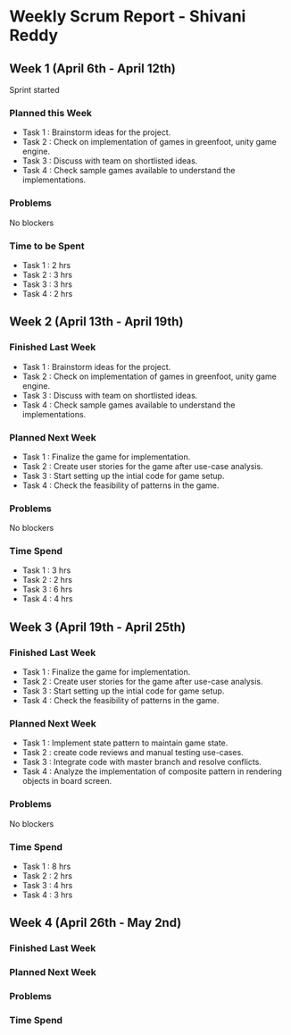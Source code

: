 # Weekly Scrum Report - Shivani Reddy

## Week 1 (April 6th - April 12th)

Sprint started
### Planned this Week 
- Task 1 : Brainstorm ideas for the project.
- Task 2 : Check on implementation of games in greenfoot, unity game engine.
- Task 3 : Discuss with team on shortlisted ideas.
- Task 4 : Check sample games available to understand the implementations.

### Problems

No blockers

### Time to be Spent 

- Task 1 : 2 hrs
- Task 2 : 3 hrs
- Task 3 : 3 hrs
- Task 4 : 2 hrs


## Week 2 (April 13th - April 19th)

### Finished Last Week 

- Task 1 : Brainstorm ideas for the project.
- Task 2 : Check on implementation of games in greenfoot, unity game engine.
- Task 3 : Discuss with team on shortlisted ideas.
- Task 4 : Check sample games available to understand the implementations.


### Planned Next Week 

- Task 1 : Finalize the game for implementation.
- Task 2 : Create user stories for the game after use-case analysis.
- Task 3 : Start setting up the intial code for game setup.
- Task 4 : Check the feasibility of patterns in the game.


### Problems

No blockers

### Time Spend

- Task 1 : 3 hrs
- Task 2 : 2 hrs
- Task 3 : 6 hrs
- Task 4 : 4 hrs

## Week 3 (April 19th - April 25th)

### Finished Last Week 

- Task 1 : Finalize the game for implementation.
- Task 2 : Create user stories for the game after use-case analysis.
- Task 3 : Start setting up the intial code for game setup.
- Task 4 : Check the feasibility of patterns in the game.


### Planned Next Week 
- Task 1 : Implement state pattern to maintain game state.
- Task 2 : create code reviews and manual testing use-cases.
- Task 3 : Integrate code with master branch and resolve conflicts.
- Task 4 : Analyze the implementation of composite pattern in rendering objects in board screen.


### Problems
 
 No blockers

### Time Spend

- Task 1 : 8 hrs
- Task 2 : 2 hrs
- Task 3 : 4 hrs
- Task 4 : 3 hrs




## Week 4 (April 26th - May 2nd)

### Finished Last Week 


### Planned Next Week 


### Problems

### Time Spend



